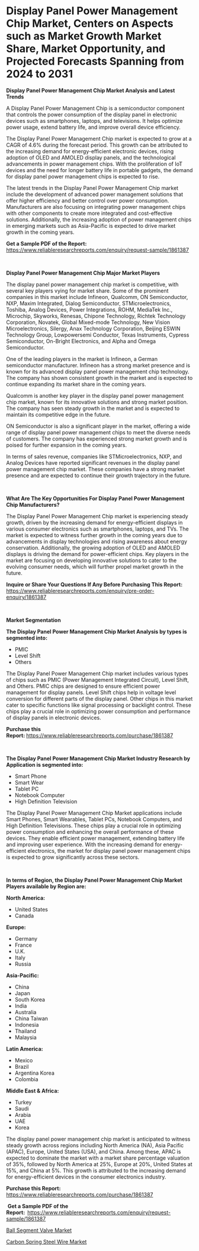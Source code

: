 <p><h1>Display Panel Power Management Chip Market, Centers on Aspects such as Market Growth Market Share, Market Opportunity, and Projected Forecasts Spanning from 2024 to 2031</h1></p><p><strong>Display Panel Power Management Chip Market Analysis and Latest Trends</strong></p>
<p><p>A Display Panel Power Management Chip is a semiconductor component that controls the power consumption of the display panel in electronic devices such as smartphones, laptops, and televisions. It helps optimize power usage, extend battery life, and improve overall device efficiency.</p><p>The Display Panel Power Management Chip market is expected to grow at a CAGR of 4.6% during the forecast period. This growth can be attributed to the increasing demand for energy-efficient electronic devices, rising adoption of OLED and AMOLED display panels, and the technological advancements in power management chips. With the proliferation of IoT devices and the need for longer battery life in portable gadgets, the demand for display panel power management chips is expected to rise.</p><p>The latest trends in the Display Panel Power Management Chip market include the development of advanced power management solutions that offer higher efficiency and better control over power consumption. Manufacturers are also focusing on integrating power management chips with other components to create more integrated and cost-effective solutions. Additionally, the increasing adoption of power management chips in emerging markets such as Asia-Pacific is expected to drive market growth in the coming years.</p></p>
<p><strong>Get a Sample PDF of the Report:&nbsp;</strong> <a href="https://www.reliableresearchreports.com/enquiry/request-sample/1861387">https://www.reliableresearchreports.com/enquiry/request-sample/1861387</a></p>
<p>&nbsp;</p>
<p><strong>Display Panel Power Management Chip Major Market Players</strong></p>
<p><p>The display panel power management chip market is competitive, with several key players vying for market share. Some of the prominent companies in this market include Infineon, Qualcomm, ON Semiconductor, NXP, Maxim Integrated, Dialog Semiconductor, STMicroelectronics, Toshiba, Analog Devices, Power Integrations, ROHM, MediaTek Inc., Microchip, Skyworks, Renesas, Chipone Technology, Richtek Technology Corporation, Novatek, Global Mixed-mode Technology, New Vision Microelectronics, Silergy, Anax Technology Corporation, Beijing ESWIN Technology Group, Lowpowersemi Conductor, Texas Instruments, Cypress Semiconductor, On-Bright Electronics, and Alpha and Omega Semiconductor.</p><p>One of the leading players in the market is Infineon, a German semiconductor manufacturer. Infineon has a strong market presence and is known for its advanced display panel power management chip technology. The company has shown consistent growth in the market and is expected to continue expanding its market share in the coming years.</p><p>Qualcomm is another key player in the display panel power management chip market, known for its innovative solutions and strong market position. The company has seen steady growth in the market and is expected to maintain its competitive edge in the future.</p><p>ON Semiconductor is also a significant player in the market, offering a wide range of display panel power management chips to meet the diverse needs of customers. The company has experienced strong market growth and is poised for further expansion in the coming years.</p><p>In terms of sales revenue, companies like STMicroelectronics, NXP, and Analog Devices have reported significant revenues in the display panel power management chip market. These companies have a strong market presence and are expected to continue their growth trajectory in the future.</p></p>
<p>&nbsp;</p>
<p><strong>What Are The Key Opportunities For Display Panel Power Management Chip Manufacturers?</strong></p>
<p><p>The Display Panel Power Management Chip market is experiencing steady growth, driven by the increasing demand for energy-efficient displays in various consumer electronics such as smartphones, laptops, and TVs. The market is expected to witness further growth in the coming years due to advancements in display technologies and rising awareness about energy conservation. Additionally, the growing adoption of OLED and AMOLED displays is driving the demand for power-efficient chips. Key players in the market are focusing on developing innovative solutions to cater to the evolving consumer needs, which will further propel market growth in the future.</p></p>
<p><strong>Inquire or Share Your Questions If Any Before Purchasing This Report:</strong> <a href="https://www.reliableresearchreports.com/enquiry/pre-order-enquiry/1861387">https://www.reliableresearchreports.com/enquiry/pre-order-enquiry/1861387</a></p>
<p>&nbsp;</p>
<p><strong>Market Segmentation</strong></p>
<p><strong>The Display Panel Power Management Chip Market Analysis by types is segmented into:</strong></p>
<p><ul><li>PMIC</li><li>Level Shift</li><li>Others</li></ul></p>
<p><p>The Display Panel Power Management Chip market includes various types of chips such as PMIC (Power Management Integrated Circuit), Level Shift, and Others. PMIC chips are designed to ensure efficient power management for display panels. Level Shift chips help in voltage level conversion for different parts of the display panel. Other chips in this market cater to specific functions like signal processing or backlight control. These chips play a crucial role in optimizing power consumption and performance of display panels in electronic devices.</p></p>
<p><strong>Purchase this Report:&nbsp;</strong><a href="https://www.reliableresearchreports.com/purchase/1861387">https://www.reliableresearchreports.com/purchase/1861387</a></p>
<p>&nbsp;</p>
<p><strong>The Display Panel Power Management Chip Market Industry Research by Application is segmented into:</strong></p>
<p><ul><li>Smart Phone</li><li>Smart Wear</li><li>Tablet PC</li><li>Notebook Computer</li><li>High Definition Television</li></ul></p>
<p><p>The Display Panel Power Management Chip Market applications include Smart Phones, Smart Wearables, Tablet PCs, Notebook Computers, and High Definition Televisions. These chips play a crucial role in optimizing power consumption and enhancing the overall performance of these devices. They enable efficient power management, extending battery life and improving user experience. With the increasing demand for energy-efficient electronics, the market for display panel power management chips is expected to grow significantly across these sectors.</p></p>
<p>&nbsp;</p>
<p><strong>In terms of Region, the Display Panel Power Management Chip Market Players available by Region are:</strong></p>
<p>
    <p> <strong> North America: </strong>
        <ul>
            <li>United States</li>
            <li>Canada</li>
        </ul>
        </p> 
    <p> <strong> Europe: </strong>
        <ul>
            <li>Germany</li>
            <li>France</li>
            <li>U.K.</li>
            <li>Italy</li>
            <li>Russia</li>
        </ul>
        </p> 
    <p> <strong> Asia-Pacific: </strong>
        <ul>
            <li>China</li>
            <li>Japan</li>
            <li>South Korea</li>
            <li>India</li>
            <li>Australia</li>
            <li>China Taiwan</li>
            <li>Indonesia</li>
            <li>Thailand</li>
            <li>Malaysia</li>
        </ul>
        </p> 
    <p> <strong> Latin America: </strong>
        <ul>
            <li>Mexico</li>
            <li>Brazil</li>
            <li>Argentina Korea</li>
            <li>Colombia</li>
        </ul>
        </p> 
    <p> <strong> Middle East & Africa: </strong>
        <ul>
            <li>Turkey</li>
            <li>Saudi</li>
            <li>Arabia</li>
            <li>UAE</li>
            <li>Korea</li>
        </ul>
    </p>
    </p>
<p><p>The display panel power management chip market is anticipated to witness steady growth across regions including North America (NA), Asia Pacific (APAC), Europe, United States (USA), and China. Among these, APAC is expected to dominate the market with a market share percentage valuation of 35%, followed by North America at 25%, Europe at 20%, United States at 15%, and China at 5%. This growth is attributed to the increasing demand for energy-efficient devices in the consumer electronics industry.</p></p>
<p><strong>Purchase this Report: </strong><a href="https://www.reliableresearchreports.com/purchase/1861387">https://www.reliableresearchreports.com/purchase/1861387</a></p>
<p>&nbsp;<strong>Get a Sample PDF of the Report:&nbsp;&nbsp;</strong><a href="https://www.reliableresearchreports.com/enquiry/request-sample/1861387">https://www.reliableresearchreports.com/enquiry/request-sample/1861387</a></p>
<p><strong></strong></p>
<p><p><a href="https://view.publitas.com/reportprime-1/decoding-the-ball-segment-valve-market-a-deep-dive-into-the-latest-market-trends-market-segmentation-and-competitive-analysis/">Ball Segment Valve Market</a></p><p><a href="https://three-jumbo-f6d.notion.site/Carbon-Spring-Steel-Wire-Market-Size-Global-Industry-Overview-Market-Segmentation-and-Forecast-20-f0a19726e0eb463ab00ae79a1c5297df">Carbon Spring Steel Wire Market</a></p></p>